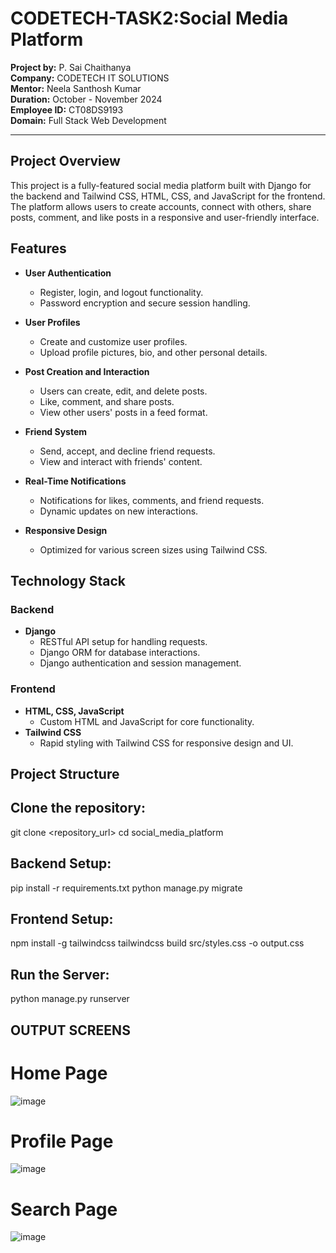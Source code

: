 # CODETECH-TASK2:Social Media Platform

**Project by:** P. Sai Chaithanya  
**Company:** CODETECH IT SOLUTIONS  
**Mentor:** Neela Santhosh Kumar  
**Duration:** October - November 2024  
**Employee ID:** CT08DS9193  
**Domain:** Full Stack Web Development  

---

## Project Overview

This project is a fully-featured social media platform built with Django for the backend and Tailwind CSS, HTML, CSS, and JavaScript for the frontend. The platform allows users to create accounts, connect with others, share posts, comment, and like posts in a responsive and user-friendly interface.

## Features

- **User Authentication**  
  - Register, login, and logout functionality.
  - Password encryption and secure session handling.

- **User Profiles**  
  - Create and customize user profiles.
  - Upload profile pictures, bio, and other personal details.

- **Post Creation and Interaction**  
  - Users can create, edit, and delete posts.
  - Like, comment, and share posts.
  - View other users' posts in a feed format.

- **Friend System**  
  - Send, accept, and decline friend requests.
  - View and interact with friends' content.

- **Real-Time Notifications**  
  - Notifications for likes, comments, and friend requests.
  - Dynamic updates on new interactions.

- **Responsive Design**  
  - Optimized for various screen sizes using Tailwind CSS.

## Technology Stack

### Backend
- **Django**  
  - RESTful API setup for handling requests.
  - Django ORM for database interactions.
  - Django authentication and session management.

### Frontend
- **HTML, CSS, JavaScript**  
  - Custom HTML and JavaScript for core functionality.
- **Tailwind CSS**  
  - Rapid styling with Tailwind CSS for responsive design and UI.

## Project Structure

## Clone the repository:
git clone <repository_url>
cd social_media_platform

## Backend Setup:
pip install -r requirements.txt
python manage.py migrate

## Frontend Setup:
npm install -g tailwindcss
tailwindcss build src/styles.css -o output.css

## Run the Server:
python manage.py runserver

## OUTPUT SCREENS 
# Home Page
![image](https://github.com/user-attachments/assets/b224b7fe-0cc0-4fb3-8e4e-b1b39eedae9b)
# Profile Page
![image](https://github.com/user-attachments/assets/4b2667e1-0f82-4789-86c7-0bddefdeac89)
# Search Page
![image](https://github.com/user-attachments/assets/e6bfccb4-d52e-450e-9c4d-863742f35bc8)





